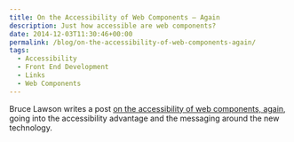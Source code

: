 ```yaml
---
title: On the Accessibility of Web Components – Again
description: Just how accessible are web components?
date: 2014-12-03T11:30:46+00:00
permalink: /blog/on-the-accessibility-of-web-components-again/
tags:
  - Accessibility
  - Front End Development
  - Links
  - Web Components
---
```


Bruce Lawson writes a post [on the accessibility of web components, again](http://www.brucelawson.co.uk/2014/on-the-accessibility-of-web-components-again/), going into the accessibility advantage and the messaging around the new technology.